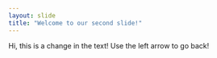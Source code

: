 ```yaml
---
layout: slide
title: "Welcome to our second slide!"
---
```

Hi, this is a change in the text!
Use the left arrow to go back!
